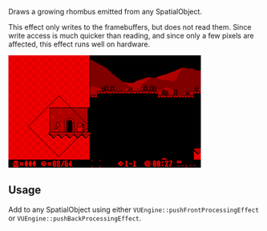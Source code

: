 Draws a growing rhombus emitted from any SpatialObject.
 
This effect only writes to the framebuffers, but does not read them. Since write access is much quicker than reading, and since only a few pixels are affected, this effect runs well on hardware. 

![](https://raw.githubusercontent.com/VUEngine/VUEngine-Plugins/master/postProcessing/Rhombus/preview.png)

Usage
-----

Add to any SpatialObject using either `VUEngine::pushFrontProcessingEffect` or `VUEngine::pushBackProcessingEffect`. 
